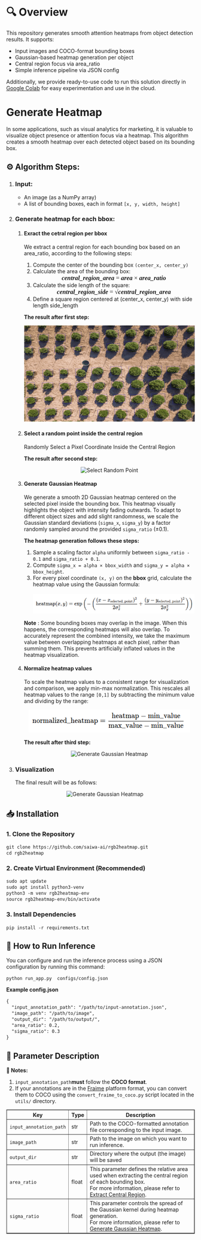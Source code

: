 <h1>🔍 Overview</h1>
<p>This repository generates smooth attention heatmaps from object detection results.
    It supports:
    <ul>
        <li>Input images and COCO-format bounding boxes</li>
        <li>Gaussian-based heatmap generation per object</li>
        <li>Central region focus via area_ratio</li>
        <li>Simple inference pipeline via JSON config</li>
    </ul>
</p>

<p>Additionally, we provide ready-to-use code to run this solution directly in <a href="rgb2heatmap.ipynb">Google Colab</a> for easy experimentation and use in the cloud.</p>

<h1>Generate Heatmap</h1>
<p>In some applications, such as visual analytics for marketing, it is valuable to visualize object presence or attention focus via a heatmap. This algorithm creates a smooth heatmap over each detected object based on its bounding box.</p>

<h2>⚙️ Algorithm Steps:</h2>

<ol>
    <li><h3>Input:</h3></li>
    <ul>
        <li>An image (as a NumPy array)</li>
        <li>A list of bounding boxes, each in format <code>[x, y, width, height]</code></li>
    </ul>
    <li><h3>Generate heatmap for each bbox:</h3></li>
    <ol>
            <li><h4 id="extract_central_region">Exract the cetral region per bbox</h4>
             <p>We extract a central region for each bounding box based on an area_ratio, according to the following steps:</p>
                <ol>
                    <li>Compute the center of the bounding box <code>(center_x, center_y)</code></li>
                    <li>Calculate the area of the bounding box:</li>
                    <div style="text-align:center; font-family: 'Times New Roman', serif; font-size: 1.2em;">
                    <i><b>central_region_area</b></i> = <i><b>area</b></i> × <i><b>area_ratio</b></i>
                    </div>
                    <li>Calculate the side length of the square:</li>
                    <div style="text-align:center; font-family: 'Times New Roman', serif; font-size: 1.2em;">
                    <i><b>central_region_side</b></i> = &radic;<i><b>central_region_area</b></i>
                    </div>
                    <li>Define a square region centered at (center_x, center_y) with side length side_length</li>
                </ol>
                <p><b>The result after first step:</b></p>
                <div style="text-align: center;">
                <img src="resources/extract_central_region.gif" alt="Extract Central Region" style="max-width: 100%; height: auto;">
                </div>
             </li>
             <li><h4>Select a random point inside the central region</h4>
             <p>Randomly Select a Pixel Coordinate Inside the Central Region</p>
            <p><b>The result after second step:</b></p>
             <div style="text-align: center;">
             <img src="resources/select_random_point.gif" alt="Select Random Point" style="max-width: 100%; height: auto;">
             </div>
             </li>
             <li><h4 id="generate_gaussian_heatmap">Generate Gaussian Heatmap</h4>
             <p>We generate a smooth 2D Gaussian heatmap centered on the selected pixel inside the bounding box. This heatmap visually highlights the object with intensity fading outwards. To adapt to different object sizes and add slight randomness, we scale the Gaussian standard deviations (<code>sigma_x</code>, <code>sigma_y</code>) by a factor randomly sampled around the provided <code>sigma_ratio</code> (±0.1).</p>
             <p><b>The heatmap generation follows these steps:</b></p>
             <ol>
                <li>Sample a scaling factor <code>alpha</code> uniformly between <code>sigma_ratio - 0.1</code> and <code>sigma_ratio + 0.1</code>.</li>
                <li>Compute <code>sigma_x = alpha × bbox_width</code> and <code>sigma_y = alpha × bbox_height</code>.</li>
                <li>
                    For every pixel coordinate <code>(x, y)</code> on the <b>bbox</b> grid, calculate the heatmap value using the Gaussian formula:<br><br>
                    <div style="text-align: center;">
                    <img src="resources/gaussian_distribution.png" alt="Gaussian Distribution" style="max-width: 100%; height: auto;">
                    </div>
                </li>
            </ol>
            <p><b>Note</b> : Some bounding boxes may overlap in the image. When this happens, the corresponding heatmaps will also overlap. To accurately represent the combined intensity, we take the maximum value between overlapping heatmaps at each pixel, rather than summing them. This prevents artificially inflated values in the heatmap visualization.</p>
            </li>
            <li><h4>Normalize heatmap values</h4>
            <p>To scale the heatmap values to a consistent range for visualization and comparison, we apply min-max normalization. This rescales all heatmap values to the range <code>[0,1]</code> by subtracting the minimum value and dividing by the range:</p>
            <p align="center">
            <img src="resources/normalization.png" alt="Normalization" style="max-width: 100%; height: auto;">
            </p>
            <p><b>The result after third step:</b></p>
            <div style="text-align: center;">
            <img src="resources/generate_gaussian_heatmap.gif" alt="Generate Gaussian Heatmap" style="max-width: 100%; height: auto;">
            </div>
            </li>
    </ol>
            <li><h3>Visualization</h3><p>The final result will be as follows:<p>
            <div style="text-align: center;">
            <img src="resources/final_result.png" alt="Generate Gaussian Heatmap" style="max-width: 100%; height: auto;">
            </div>
            </li>
</ol>

<h2>📥 Installation</h2>

<h3>1. Clone the Repository</h3>
<pre><code>git clone https://github.com/saiwa-ai/rgb2heatmap.git
cd rgb2heatmap</code></pre>

<h3>2. Create Virtual Environment (Recommended)</h3>
<pre><code>sudo apt update
sudo apt install python3-venv
python3 -m venv rgb2heatmap-env
source rgb2heatmap-env/bin/activate</code></pre>

<h3>3. Install Dependencies</h3>
  <pre><code>pip install -r requirements.txt
</code></pre>

<h2>🚀 How to Run Inference</h2>

<p>You can configure and run the inference process using a JSON configuration by running this command:</p>

<pre><code>python run_app.py  configs/config.json</code></pre>

<p><strong>Example config.json</strong></p>
<pre><code>{
  "input_annotation_path": "/path/to/input-annotation.json",
  "image_path": "/path/to/image",
  "output_dir": "/path/to/output/",
  "area_ratio": 0.2,
  "sigma_ratio": 0.3
}</code></pre>


<h2>📄 Parameter Description</h2>

<p><strong>🔔 Notes:</strong></p>
<ol>
  <li><code>input_annotation_path</code><strong>must</strong> follow the <strong>COCO format</strong>.</li>
  <li>If your annotations are in the <a href="https://saiwa.ai/fraime/">Fraime</a> platform format, you can convert them to COCO using the
    <code>convert_fraime_to_coco.py</code> script located in the <code>utils/</code> directory.
  </li>
</ol>


<table border="1" cellpadding="6" cellspacing="0">
  <thead>
    <tr>
      <th>Key</th>
      <th>Type</th>
      <th>Description</th>
    </tr>
  </thead>
  <tbody>
    <tr>
      <td><code>input_annotation_path</code></td>
      <td>str</td>
      <td>Path to the COCO-formatted annotation file corresponding to the input image.</td>
    </tr>
    <tr>
      <td><code>image_path</code></td>
      <td>str</td>
      <td>Path to the image on which you want to run inference.</td>
    </tr>
    <tr>
      <td><code>output_dir</code></td>
      <td>str</td>
      <td>Directory where the output (the image) will be saved</td>
    </tr>
    <tr>
      <td><code>area_ratio</code></td>
      <td>float</td>
      <td>
        This parameter defines the relative area used when extracting the central region of each bounding box.<br/>
        For more information, please refer to <a href="#extract_central_region">Extract Central Region</a>.
      </td>
    </tr>
    <tr>
      <td><code>sigma_ratio</code></td>
      <td>float</td>
      <td>
        This parameter controls the spread of the Gaussian kernel during heatmap generation.<br/>
        For more information, please refer to <a href="#generate_gaussian_heatmap">Generate Gaussian Heatmap</a>.
      </td>
    </tr>
  </tbody>
</table>


